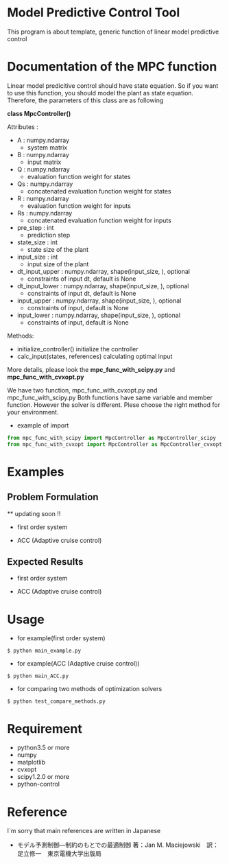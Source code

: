 # Model Predictive Control Tool
This program is about template, generic function of linear model predictive control

# Documentation of the MPC function
Linear model predicitive control should have state equation.
So if you want to use this function, you should model the plant as state equation.
Therefore, the parameters of this class are as following

**class MpcController()**

Attributes :

- A : numpy.ndarray
     - system matrix
- B : numpy.ndarray
    - input matrix
- Q : numpy.ndarray
    - evaluation function weight for states
- Qs : numpy.ndarray
    - concatenated evaluation function weight for states
- R : numpy.ndarray
    - evaluation function weight for inputs
- Rs : numpy.ndarray
    - concatenated evaluation function weight for inputs
- pre_step : int
    - prediction step
- state_size : int
    - state size of the plant
- input_size : int
    - input size of the plant
- dt_input_upper : numpy.ndarray, shape(input_size, ), optional
    - constraints of input dt, default is None
- dt_input_lower : numpy.ndarray, shape(input_size, ), optional
    - constraints of input dt, default is None
- input_upper : numpy.ndarray, shape(input_size, ), optional
    - constraints of input, default is None
- input_lower : numpy.ndarray, shape(input_size, ), optional
    - constraints of input, default is None

Methods:

- initialize_controller() initialize the controller
- calc_input(states, references) calculating optimal input

More details, please look the **mpc_func_with_scipy.py** and **mpc_func_with_cvxopt.py**

We have two function, mpc_func_with_cvxopt.py and mpc_func_with_scipy.py
Both functions have same variable and member function. However the solver is different. 
Plese choose the right method for your environment.

- example of import

```py
from mpc_func_with_scipy import MpcController as MpcController_scipy
from mpc_func_with_cvxopt import MpcController as MpcController_cvxopt
```

# Examples
## Problem Formulation

** updating soon !!

- first order system


- ACC (Adaptive cruise control)



## Expected Results

- first order system


- ACC (Adaptive cruise control)


# Usage

- for example(first order system)

```
$ python main_example.py
```

- for example(ACC (Adaptive cruise control))

```
$ python main_ACC.py
```

- for comparing two methods of optimization solvers

```
$ python test_compare_methods.py
```

# Requirement

- python3.5 or more
- numpy
- matplotlib
- cvxopt
- scipy1.2.0 or more
- python-control

# Reference
I`m sorry that main references are written in Japanese

- モデル予測制御―制約のもとでの最適制御 著：Jan M. Maciejowski　訳：足立修一　東京電機大学出版局